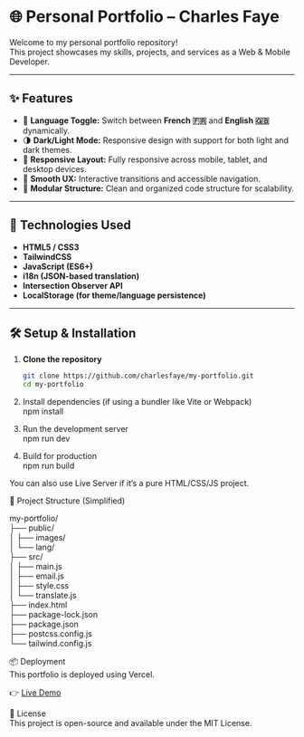 # 🌐 Personal Portfolio – Charles Faye

Welcome to my personal portfolio repository!  
This project showcases my skills, projects, and services as a Web & Mobile Developer.

---

## ✨ Features

- 🔄 **Language Toggle:** Switch between **French 🇫🇷** and **English 🇬🇧** dynamically.
- 🌗 **Dark/Light Mode:** Responsive design with support for both light and dark themes.
- 📱 **Responsive Layout:** Fully responsive across mobile, tablet, and desktop devices.
- 🧠 **Smooth UX:** Interactive transitions and accessible navigation.
- 🧩 **Modular Structure:** Clean and organized code structure for scalability.

---


## 🚀 Technologies Used

- **HTML5 / CSS3**
- **TailwindCSS**
- **JavaScript (ES6+)**
- **i18n (JSON-based translation)**
- **Intersection Observer API**
- **LocalStorage (for theme/language persistence)**

---

## 🛠️ Setup & Installation

1. **Clone the repository**
   ```bash
   git clone https://github.com/charlesfaye/my-portfolio.git
   cd my-portfolio

2. Install dependencies (if using a bundler like Vite or Webpack)<br>
 npm install

3. Run the development server <br>
   npm run dev 
4. Build for production <br>
   npm run build
   
You can also use Live Server if it’s a pure HTML/CSS/JS project.

📁 Project Structure (Simplified)

my-portfolio/ <br>
├── public/<br>
│   ├── images/<br>
│   └── lang/<br>
├── src/<br>
│    ├── main.js<br>
│    ├── email.js<br>
│    ├── style.css <br>
│    └── translate.js <br>
├── index.html <br>
├── package-lock.json <br>
├── package.json <br>
├── postcss.config.js <br>
└── tailwind.config.js

📦 Deployment<br>
This portfolio is deployed using Vercel.

👉 [Live Demo](https://charles-simel-faye.vercel.app/)

📄 License <br>
This project is open-source and available under the MIT License.
